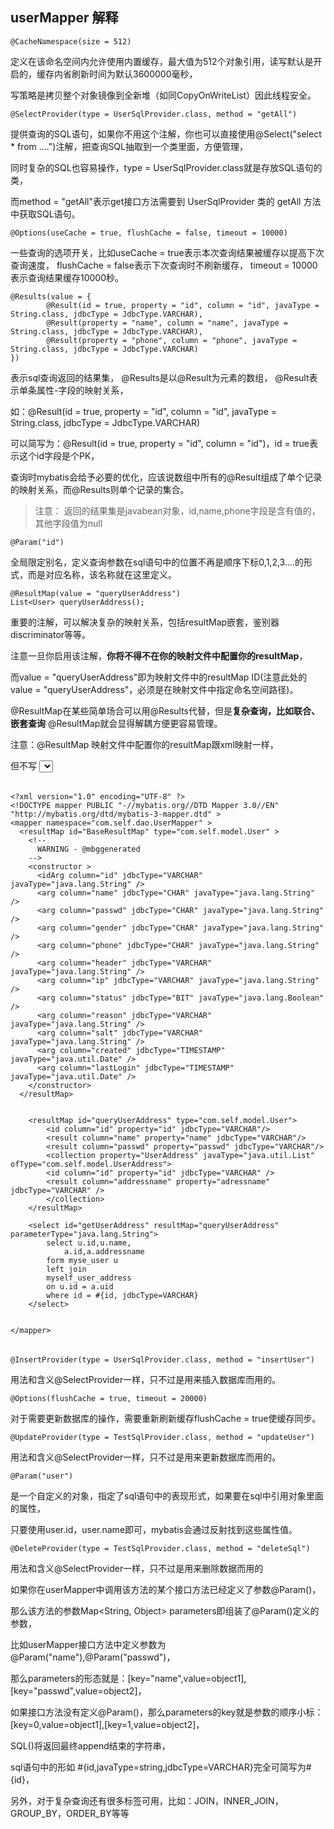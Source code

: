 
## userMapper 解释

```
@CacheNamespace(size = 512) 

```
定义在该命名空间内允许使用内置缓存，最大值为512个对象引用，读写默认是开启的，缓存内省刷新时间为默认3600000毫秒，

写策略是拷贝整个对象镜像到全新堆（如同CopyOnWriteList）因此线程安全。 

```
@SelectProvider(type = UserSqlProvider.class, method = "getAll") 

```
提供查询的SQL语句，如果你不用这个注解，你也可以直接使用@Select("select * from ....")注解，把查询SQL抽取到一个类里面，方便管理，

同时复杂的SQL也容易操作，type = UserSqlProvider.class就是存放SQL语句的类，

而method = "getAll"表示get接口方法需要到 UserSqlProvider 类的 getAll 方法中获取SQL语句。 

```
@Options(useCache = true, flushCache = false, timeout = 10000) 

```
一些查询的选项开关，比如useCache = true表示本次查询结果被缓存以提高下次查询速度，
flushCache = false表示下次查询时不刷新缓存，
timeout = 10000表示查询结果缓存10000秒。 

```
@Results(value = {  
        @Result(id = true, property = "id", column = "id", javaType = String.class, jdbcType = JdbcType.VARCHAR),  
        @Result(property = "name", column = "name", javaType = String.class, jdbcType = JdbcType.VARCHAR),
        @Result(property = "phone", column = "phone", javaType = String.class, jdbcType = JdbcType.VARCHAR)
})  
```
表示sql查询返回的结果集，
@Results是以@Result为元素的数组，
@Result表示单条属性-字段的映射关系，

如：@Result(id = true, property = "id", column = "id", javaType = String.class, jdbcType = JdbcType.VARCHAR)

可以简写为：@Result(id = true, property = "id", column = "id")，id = true表示这个id字段是个PK，

查询时mybatis会给予必要的优化，应该说数组中所有的@Result组成了单个记录的映射关系，而@Results则单个记录的集合。

> 注意： 返回的结果集是javabean对象，id,name,phone字段是含有值的，其他字段值为null
 
```
@Param("id") 
```
全局限定别名，定义查询参数在sql语句中的位置不再是顺序下标0,1,2,3....的形式，而是对应名称，该名称就在这里定义。 


```
@ResultMap(value = "queryUserAddress") 
List<User> queryUserAddress();
```
重要的注解，可以解决复杂的映射关系，包括resultMap嵌套，鉴别器discriminator等等。

注意一旦你启用该注解，**你将不得不在你的映射文件中配置你的resultMap**，

而value = "queryUserAddress"即为映射文件中的resultMap ID(注意此处的value = "queryUserAddress"，必须是在映射文件中指定命名空间路径)。

@ResultMap在某些简单场合可以用@Results代替，但是**复杂查询，比如联合、嵌套查询** @ResultMap就会显得解耦方便更容易管理。 


注意：@ResultMap 映射文件中配置你的resultMap跟xml映射一样， 

但不写 <select id="getUserAddress" resultMap="queryUserAddress" parameterType="java.lang.String">语句，sqlprovider里写

######

	<?xml version="1.0" encoding="UTF-8" ?>
	<!DOCTYPE mapper PUBLIC "-//mybatis.org//DTD Mapper 3.0//EN" "http://mybatis.org/dtd/mybatis-3-mapper.dtd" >
	<mapper namespace="com.self.dao.UserMapper" >
	  <resultMap id="BaseResultMap" type="com.self.model.User" >
	    <!--
	      WARNING - @mbggenerated
	    -->
	    <constructor >
	      <idArg column="id" jdbcType="VARCHAR" javaType="java.lang.String" />
	      <arg column="name" jdbcType="CHAR" javaType="java.lang.String" />
	      <arg column="passwd" jdbcType="CHAR" javaType="java.lang.String" />
	      <arg column="gender" jdbcType="CHAR" javaType="java.lang.String" />
	      <arg column="phone" jdbcType="CHAR" javaType="java.lang.String" />
	      <arg column="header" jdbcType="VARCHAR" javaType="java.lang.String" />
	      <arg column="ip" jdbcType="VARCHAR" javaType="java.lang.String" />
	      <arg column="status" jdbcType="BIT" javaType="java.lang.Boolean" />
	      <arg column="reason" jdbcType="VARCHAR" javaType="java.lang.String" />
	      <arg column="salt" jdbcType="VARCHAR" javaType="java.lang.String" />
	      <arg column="created" jdbcType="TIMESTAMP" javaType="java.util.Date" />
	      <arg column="lastLogin" jdbcType="TIMESTAMP" javaType="java.util.Date" />
	    </constructor>
	  </resultMap>


		<resultMap id="queryUserAddress" type="com.self.model.User">  
		    <id column="id" property="id" jdbcType="VARCHAR"/>  
		    <result column="name" property="name" jdbcType="VARCHAR"/>  
		    <result column="passwd" property="passwd" jdbcType="VARCHAR"/>  
		    <collection property="UserAddress" javaType="java.util.List" ofType="com.self.model.UserAddress">  
			<id column="id" property="id" jdbcType="VARCHAR" />  
			<result column="addressname" property="adressname" jdbcType="VARCHAR" />   
		    </collection>  
		</resultMap>

		<select id="getUserAddress" resultMap="queryUserAddress" parameterType="java.lang.String">
			select u.id,u.name,
				a.id,a.addressname
			form myse_user u
			left join 
			myself_user_address
			on u.id = a.uid
			where id = #{id, jdbcType=VARCHAR}
		</select>


	</mapper>

######
 
```
@InsertProvider(type = UserSqlProvider.class, method = "insertUser") 

```
用法和含义@SelectProvider一样，只不过是用来插入数据库而用的。 

```
@Options(flushCache = true, timeout = 20000) 
```
对于需要更新数据库的操作，需要重新刷新缓存flushCache = true使缓存同步。 

```
@UpdateProvider(type = TestSqlProvider.class, method = "updateUser") 

```
用法和含义@SelectProvider一样，只不过是用来更新数据库而用的。 

```
@Param("user") 
````
是一个自定义的对象，指定了sql语句中的表现形式，如果要在sql中引用对象里面的属性，

只要使用user.id，user.name即可，mybatis会通过反射找到这些属性值。 

```
@DeleteProvider(type = TestSqlProvider.class, method = "deleteSql") 
````
用法和含义@SelectProvider一样，只不过是用来删除数据而用的


如果你在userMapper中调用该方法的某个接口方法已经定义了参数@Param()，

那么该方法的参数Map<String, Object> parameters即组装了@Param()定义的参数，

比如userMapper接口方法中定义参数为@Param("name"),@Param("passwd")，

那么parameters的形态就是：[key="name",value=object1],[key="passwd",value=object2]，

如果接口方法没有定义@Param()，那么parameters的key就是参数的顺序小标：[key=0,value=object1],[key=1,value=object2]，

SQL()将返回最终append结束的字符串，

sql语句中的形如 #{id,javaType=string,jdbcType=VARCHAR}完全可简写为#{id}，

另外，对于复杂查询还有很多标签可用，比如：JOIN，INNER_JOIN，GROUP_BY，ORDER_BY等等



